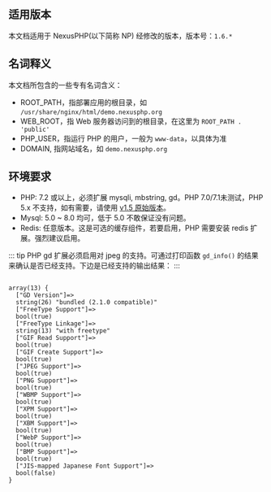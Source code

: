 ## 适用版本

本文档适用于 NexusPHP(以下简称 NP) 经修改的版本，版本号：`1.6.*`

## 名词释义

本文档所包含的一些专有名词含义：
- ROOT_PATH，指部署应用的根目录，如 `/usr/share/nginx/html/demo.nexusphp.org`
- WEB_ROOT，指 Web 服务器访问到的根目录，在这里为 `ROOT_PATH . 'public'`
- PHP_USER，指运行 PHP 的用户，一般为 `www-data`，以具体为准
- DOMAIN, 指网站域名，如 `demo.nexusphp.org`

## 环境要求

- PHP: 7.2 或以上，必须扩展 mysqli, mbstring, gd。PHP 7.0/7.1未测试，PHP 5.x 不支持，如有需要，请使用 [v1.5 原始版本](https://github.com/xiaomlove/nexusphp/releases/tag/v1.5)。
- Mysql: 5.0 ~ 8.0 均可，低于 5.0 不敢保证没有问题。
- Redis: 任意版本。这是可选的缓存组件，若要启用，PHP 需要安装 redis 扩展。强烈建议启用。

::: tip
PHP  gd 扩展必须启用对 jpeg 的支持。可通过打印函数 `gd_info()` 的结果来确认是否已经支持。下边是已经支持的输出结果：
:::
```

array(13) {
  ["GD Version"]=>
  string(26) "bundled (2.1.0 compatible)"
  ["FreeType Support"]=>
  bool(true)
  ["FreeType Linkage"]=>
  string(13) "with freetype"
  ["GIF Read Support"]=>
  bool(true)
  ["GIF Create Support"]=>
  bool(true)
  ["JPEG Support"]=>
  bool(true)
  ["PNG Support"]=>
  bool(true)
  ["WBMP Support"]=>
  bool(true)
  ["XPM Support"]=>
  bool(true)
  ["XBM Support"]=>
  bool(true)
  ["WebP Support"]=>
  bool(true)
  ["BMP Support"]=>
  bool(true)
  ["JIS-mapped Japanese Font Support"]=>
  bool(false)
}
```
